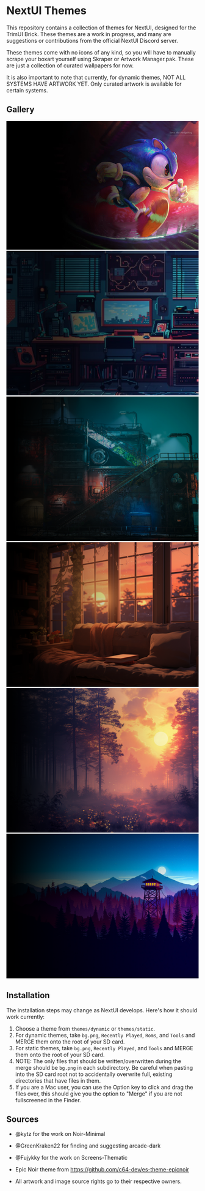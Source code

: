 # NextUI Themes

This repository contains a collection of themes for NextUI, designed for the TrimUI Brick. These themes are a work in progress, and many are suggestions or contributions from the official NextUI Discord server. 

These themes come with no icons of any kind, so you will have to manually scrape your boxart yourself using Skraper or Artwork Manager.pak. These are just a collection of curated wallpapers for now.

It is also important to note that currently, for dynamic themes, NOT ALL SYSTEMS HAVE ARTWORK YET. Only curated artwork is available for certain systems. 

## Gallery

![Noir-Minimal](themes/dynamic/Noir-Minimal/bg.png)
![Screens-Thematic](themes/dynamic/Screens-Thematic/bg.png)
![Blackstreets](themes/static/blackstreets/bg.png)
![Cozy](themes/static/cozy/bg.png)
![Sunset Forest](themes/static/sunset_forest/bg.png)
![Firewatch](themes/static/firewatch/bg.png)

## Installation

The installation steps may change as NextUI develops. Here's how it should work currently:

1. Choose a theme from `themes/dynamic` or `themes/static`.
2. For dynamic themes, take `bg.png`, `Recently Played`, `Roms`, and `Tools` and MERGE them onto the root of your SD card.
3. For static themes, take `bg.png`, `Recently Played`, and `Tools` and MERGE them onto the root of your SD card.
4. NOTE: The only files that should be written/overwritten during the merge should be `bg.png` in each subdirectory. Be careful when pasting into the SD card root not to accidentally overwrite full, existing directories that have files in them.
5. If you are a Mac user, you can use the Option key to click and drag the files over, this should give you the option to "Merge" if you are not fullscreened in the Finder.

## Sources

- @kytz for the work on Noir-Minimal
- @GreenKraken22 for finding and suggesting arcade-dark
- @Fujykky for the work on Screens-Thematic

- Epic Noir theme from https://github.com/c64-dev/es-theme-epicnoir
- All artwork and image source rights go to their respective owners.
